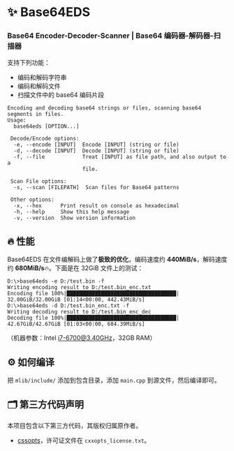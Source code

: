 # ✨ Base64EDS

### Base64 Encoder-Decoder-Scanner | Base64 编码器-解码器-扫描器

支持下列功能：

- 编码和解码字符串
- 编码和解码文件
- 扫描文件中的 base64 编码片段

```
Encoding and decoding base64 strings or files, scanning base64 segments in files.
Usage:
  base64eds [OPTION...]

 Decode/Encode options:
  -e, --encode [INPUT]  Encode [INPUT] (string or file)
  -d, --decode [INPUT]  Decode [INPUT] (string or file)
  -f, --file            Treat [INPUT] as file path, and also output to a
                        file.

 Scan File options:
  -s, --scan [FILEPATH]  Scan files for Base64 patterns

 Other options:
  -x, --hex      Print result on console as hexadecimal
  -h, --help     Show this help message
  -v, --version  Show version information
```

## 🔥 性能

Base64EDS 在文件编解码上做了**极致的优化**，编码速度约 **440MiB/s**，解码速度约 **680MiB/s**🔥。下面是在 32GiB 文件上的测试：

```
D:\>base64eds -e D:/test.bin -f
Writing encoding result to D:/test.bin_enc.txt
Encoding file 100%|███████████████████████████████████| 32.00GiB/32.00GiB [01:14<00:00, 442.43MiB/s]
D:\>base64eds -d D:/test.bin_enc.txt -f
Writing decoding result to D:/test.bin_enc_dec
Decoding file 100%|███████████████████████████████████| 42.67GiB/42.67GiB [01:03<00:00, 684.39MiB/s]
```

（机器参数：Intel i7-6700@3.40GHz，32GB RAM）

## ⚙️ 如何编译

把 `mlib/include/` 添加到包含目录，添加 `main.cpp` 到源文件，然后编译即可。




## 🗂 第三方代码声明

本项目包含以下第三方代码，其版权归属原作者。

- [cssopts](https://github.com/jarro2783/cxxopts)，许可证文件在 `cxxopts_license.txt`。